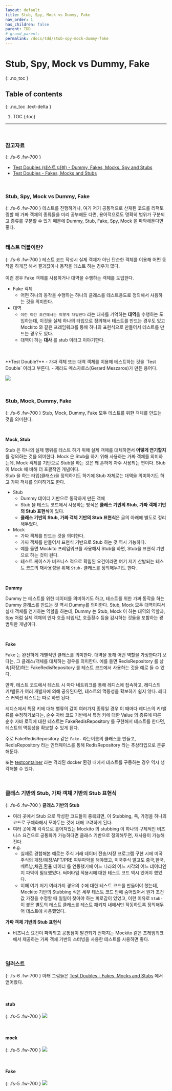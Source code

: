 ```yaml
---
layout: default
title: Stub, Spy, Mock vs Dummy, Fake
nav_order: 1
has_children: false
parent: TDD
# grand_parent: 
permalink: /docs/tdd/stub-spy-mock-dummy-fake
---
```



# Stub, Spy, Mock vs Dummy, Fake
{: .no_toc }
<br>


## Table of contents
{: .no_toc .text-delta }

1. TOC
{:toc}

---

<br>

### 참고자료
{: .fs-6 .fw-700 }

- [Test Doubles (테스트 더블) - Dummy, Fakes, Mocks, Spy and Stubs](https://codinghack.tistory.com/92)
- [Test Doubles - Fakes, Mocks and Stubs](https://blog.pragmatists.com/test-doubles-fakes-mocks-and-stubs-1a7491dfa3da)

<br>


### Stub, Spy, Mock vs Dummy, Fake
{: .fs-6 .fw-700 }
테스트를 진행하거나, 여기 저기 공통적으로 산재된 코드를 리팩토링할 때 가짜 객체의 종류들을 미리 공부해둔 다면, 용어적으로도 명확히 범위가 구분되고 종류를 구분할 수 있기 때문에 Dummy, Stub, Fake, Spy, Mock 을 파악해둔다면 좋다.<br>
<br>

### 테스트 더블이란?
{: .fs-6 .fw-700 }
테스트 코드 작성시 실제 객체가 아닌 단순한 객체를 이용해 어떤 동작을 하게끔 해서 결과값이나 동작을 테스트 하는 경우가 많다.<br>
<br>
이런 경우 Fake 객체를 사용하거나 대역을 수행하는 객체를 도입한다.
- Fake 객체
  - 어떤 하나의 동작을 수행하는 하나의 클래스를 테스트용도로 정의해서 사용하는 것을 의미한다.
- 대역
  - `이런 이런 조건에서는 이렇게 대답한다` 라는 대사를 기억하는 **대역**을 수행하는 도입하는데, 이것을 실제 하나의 타입으로 정의해서 테스트를 만드는 경우도 있고 Mockito 와 같은 프레임워크를 통해 하나의 표현식으로 만들어서 테스트를 만드는 경우도 있다.
  - 대역이 하는 **대사** 를 stub 이라고 이야기한다.

<br>
<br>
**Test Double?**
  - 가짜 객체 또는 대역 객체를 이용해 테스트하는 것을 `Test Double` 이라고 부른다.
  - 제라드 메스자로스(Gerard Meszaros)가 만든 용어다.
<br>

![](./img/STUB-SPY-MOCK-VS-DUMMY-FAKE/UML.png)

<br>



### Stub, Mock, Dummy, Fake
{: .fs-6 .fw-700 }
Stub, Mock, Dummy, Fake 모두 테스트를 위한 객체를 만드는 것을 의미한다.

<br>



**Mock, Stub**<br>

Stub 은 하나의 실제 행위를 테스트 하기 위해 실제 객체를 대체하면서 **어떻게 연기할지** 를 정의하는 것을 의미한다. Mock 은 Stub을 하기 위해 사용하는 가짜 객체를 의미하는데, Mock 객체를 기반으로 Stub을 하는 것은 꽤 흔하게 자주 사용되는 편이다. Stub이 Mock 에 비해 더 포괄적인 개념이다.<br>
Stub 을 하는 타입(클래스)을 정의하기도 하기에 Stub 자체로는 대역을 의미하기도 하고 가짜 객체를 의미하기도 한다.<br>

- Stub 
  - Dummy 데이터 기반으로 동작하게 만든 객체
  - Stub 을 테스트 코드에서 사용하는 방식은 **클래스 기반의 Stub**, **가짜 객체 기반의 Stub 표현식**이 있다.
  - **클래스 기반의 Stub, 가짜 객체 기반의 Stub 표현식**은 글의 아래에 별도로 정리해두었다.
- Mock
  - 가짜 객체를 만드는 것을 의미한다.
  - 가짜 객체를 만들어서 표현식 기반으로 Stub 하는 것 역시 가능하다. 
  - 예를 들면 Mockito 프레임워크를 사용해서 Stub을 하면, Stub을 표현식 기반으로 하는 것이 된다.
  - 테스트 케이스가 비즈니스 적으로 확립된 요건이라면 여기 저기 산발되는 테스트 코드의 재사용성을 위해 `Stub-` 클래스를 정의해두기도 한다.

<br>



**Dummy**<br>

Dummy 는 테스트를 위한 데이터를 의미하기도 하고, 테스트를 위한 가짜 동작을 하는 Dummy 클래스를 만드는 것 역시 Dummy를 의미한다. Stub, Mock 모두 대역이여서 실제 객체를 연기하는 역할을 하는데, Dummy 는 Stub, Mock 이 하는 대역의 역할과, Spy 처럼 실제 객체의 인자 호출 타입/값, 호출횟수 등을 감시하는 것들을 포함하는 광범위한 개념이다.

<br>



**Fake**<br>

Fake 는 완전하게 개별적인 클래스를 의미한다. 대역을 통해 어떤 역할을 가정한다기 보다는, 그 클래스/객체를 대체하는 경우를 의미한다. 예를 들면 RedisRepository 를 상속(확장)하는 FakeRedisRepository 를 테스트 코드에서 사용하는 것을 예로 들 수 있다.<br>

만약, 테스트 코드에서 테스트 시 마다 네트워크를 통해 레디스에 접속하고, 레디스의 키/밸류가 여러 개발자에 의해 공유된다면, 테스트의 멱등성을 확보하기 쉽지 않다. 레디스 커넥션 테스트는 따로 하면 된다. <br>

레디스에서 특정 키에 대해 밸류의 값이 여러가지 종류일 경우 이 때마다 레디스의 키/밸류를 수정하기보다는, 순수 자바 코드 기반에서 특정 키에 대한 Value 의 종류에 따른 순수 자바 로직에 대한 테스트는 FakeRedisRepository 를 구현해서 테스트를 한다면, 테스트의 멱등성을 확보할 수 있게 된다. <br>

주로 FakeRedisRepository 같은 `Fake-` 라는이름의 클래스를 만들고, RedisRepository 라는 인터페이스를 통해 RedisRepository 라는 추상타입으로 분류해둔다.<br>

또는 [testcontainer](https://www.testcontainers.org/) 라는 격리된 docker 환경 내에서 테스트를 구동하는 경우 역시 생각해볼 수 있다.<br>

<br>



### 클래스 기반의 Stub, 가짜 객체 기반의 Stub 표현식
{: .fs-6 .fw-700 }
**클래스 기반의 Stub**

- 여러 곳에서 Stub 으로 작성한 코드들이 중복되면, 이 Stubbing, 즉, 가정을 하나의 코드로 구체화해서 모아두는 것에 대해 고려하게 된다.
- 여러 곳에 제 각각으로 흩어져있는 Mockito 의 stubbing 이 하나의 구체적인 비즈니스 요건으로 공통화가 가능하다면 클래스 기반으로 정의해두면, 재사용이 가능해진다.
- e.g.
  - 실제로 경험해본 예로는 주식 거래 데이터 전송/저장 프로그램 구현 시에 미국주식의 개장/폐장/AFT/PRE 여부파악을 해야했고, 미국주식 말고도 중국,한국,베트남,채권,환율 데이터 를 연동했기에 어느 나라의 어느 시각의 어느 데이터인지 파악이 필요했었다. 써머타임 적용시에 대한 테스트 코드 역시 있어야 했었다.
  - 이때 여기 저기 여러가지 경우의 수에 대한 테스트 코드를 만들어야 했는데, Mockito 기반의 Stubbing 식은 세부 테스트 코드 안에 숨어있어서 뭔가 조건 값 가정을 수정할 때 일일이 찾아야 하는 피로감이 있었고, 이런 이유로 `Stub-` 이 붙은 별도의 테스트 클래스를 테스트 패키지 내에서만 작동하도록 정의해두어 테스트에 사용했었다.

**가짜 객체 기반의 Stub 표현식**

- 비즈니스 요건이 파악되고 공통점이 발견되기 전까지는 Mockito 같은 프레임워크에서 제공하는 가짜 객체 기반의 스터빙을 사용한 테스트를 사용하면 좋다.

<br>



### 일러스트
{: .fs-6 .fw-700 }
아래 그림들은 [Test Doubles - Fakes, Mocks and Stubs](https://blog.pragmatists.com/test-doubles-fakes-mocks-and-stubs-1a7491dfa3da) 에서 얻어왔다. 

<br>



#### stub
{: .fs-5 .fw-700 }
![](./img/STUB-SPY-MOCK-VS-DUMMY-FAKE/STUB.png)

<br>



#### mock
{: .fs-5 .fw-700 }
![](./img/STUB-SPY-MOCK-VS-DUMMY-FAKE/MOCK.png)

<br>



#### Fake
{: .fs-5 .fw-700 }
![](./img/STUB-SPY-MOCK-VS-DUMMY-FAKE/FAKE.png)













